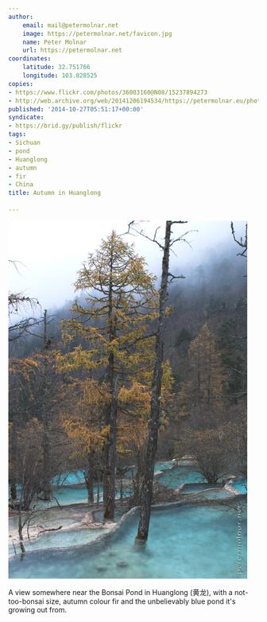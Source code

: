 ```yaml
---
author:
    email: mail@petermolnar.net
    image: https://petermolnar.net/favicon.jpg
    name: Peter Molnar
    url: https://petermolnar.net
coordinates:
    latitude: 32.751766
    longitude: 103.828525
copies:
- https://www.flickr.com/photos/36003160@N08/15237894273
- http://web.archive.org/web/20141206194534/https://petermolnar.eu/photo/huanglong-autumn/
published: '2014-10-27T05:51:17+00:00'
syndicate:
- https://brid.gy/publish/flickr
tags:
- Sichuan
- pond
- Huanglong
- autumn
- fir
- China
title: Autumn in Huanglong

---
```


![](huanglong-autumn.jpg)

A view somewhere near the Bonsai Pond in Huanglong (黄龙), with a
not-too-bonsai size, autumn colour fir and the unbelievably blue pond
it's growing out from.